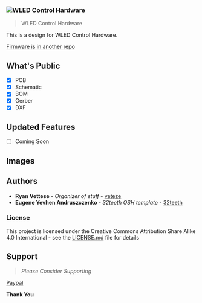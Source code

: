### ![WLED Control Hardware](https://github.com/ima-jin/imajin-OSH-boilerplate/raw/main/assets/github.bmp)
> WLED Control Hardware

This is a design for WLED Control Hardware.

[Firmware is in another repo](https://github.com/ima-jin/WLED-Control)

## What's Public

- [x] PCB
- [x] Schematic
- [x] BOM
- [x] Gerber
- [x] DXF

## Updated Features

- [ ] Coming Soon

## Images

## Authors

* **Ryan Vettese** - *Organizer of stuff* - [veteze](https://github.com/veteze)
* **Eugene Yevhen Andruszczenko** - *32teeth OSH template* - [32teeth](https://github.com/32teeth)

### License

This project is licensed under the Creative Commons Attribution Share Alike 4.0 International - see the [LICENSE.md](LICENSE.md) file for details


## Support
> *Please Consider Supporting* <br/>

[Paypal](https://www.paypal.me/veteze/10USD)

**Thank You**



